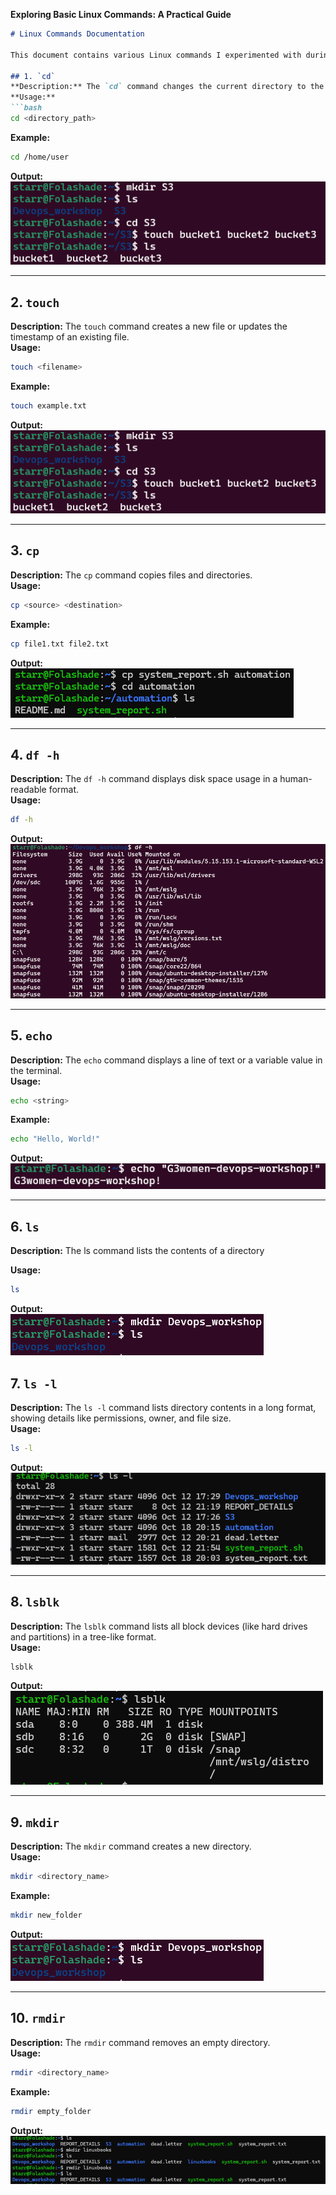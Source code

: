 **Exploring Basic Linux Commands: A Practical Guide**

```markdown
# Linux Commands Documentation

This document contains various Linux commands I experimented with during the workshop. Each command includes a brief description, how to use it, an example, and a screenshot of the output.

## 1. `cd`
**Description:** The `cd` command changes the current directory to the specified path.  
**Usage:** 
```bash
cd <directory_path>
```
**Example:**
```bash
cd /home/user
```
**Output:**  
![Output of cd command](images/cdtouch.png)

---

## 2. `touch`
**Description:** The `touch` command creates a new file or updates the timestamp of an existing file.  
**Usage:** 
```bash
touch <filename>
```
**Example:**
```bash
touch example.txt
```
**Output:**  
![Output of touch command](images/cdtouch.png)

---

## 3. `cp`
**Description:** The `cp` command copies files and directories.  
**Usage:** 
```bash
cp <source> <destination>
```
**Example:**
```bash
cp file1.txt file2.txt
```
**Output:**  
![Output of cp command](images/cp.png)

---

## 4. `df -h`
**Description:** The `df -h` command displays disk space usage in a human-readable format.  
**Usage:** 
```bash
df -h
```
**Output:**  
![Output of echo command](images/df-h.png)

---

## 5. `echo`
**Description:** The `echo` command displays a line of text or a variable value in the terminal.  
**Usage:** 
```bash
echo <string>
```
**Example:**
```bash
echo "Hello, World!"
```
**Output:**  
![Output of echo command](images/echo.png)

---

## 6. `ls`
**Description:** The ls command lists the contents of a directory

**Usage:** 
```bash
ls
```
**Output:**  
![Output of ls command](images/mkdir_ls.png)

## 7. `ls -l`
**Description:** The `ls -l` command lists directory contents in a long format, showing details like permissions, owner, and file size.  
**Usage:** 
```bash
ls -l
```
**Output:**  
![Output of ls -l command](images/ls-l.png)

---

## 8. `lsblk`
**Description:** The `lsblk` command lists all block devices (like hard drives and partitions) in a tree-like format.  
**Usage:** 
```bash
lsblk
```
**Output:**  
![Output of lsblk command](images/lsblk.png)

---

## 9. `mkdir`
**Description:** The `mkdir` command creates a new directory.  
**Usage:** 
```bash
mkdir <directory_name>
```
**Example:**
```bash
mkdir new_folder
```
**Output:**  
![Output of mkdir command](images/mkdir_ls.png)

---

## 10. `rmdir`
**Description:** The `rmdir` command removes an empty directory.  
**Usage:** 
```bash
rmdir <directory_name>
```
**Example:**
```bash
rmdir empty_folder
```
**Output:**  
![Output of rmdir command](images/rmdir.png)
```
